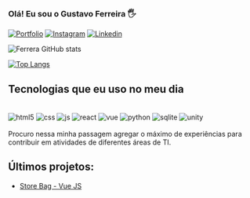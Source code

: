 
### Olá! Eu sou o Gustavo Ferreira 🖐️

[![Portfolio](https://img.shields.io/badge/Portfolio-UP-brightgreen?style=for-the-badge)](https://portfolio-gustavoferrera.vercel.app/)
[![Instagram](https://img.shields.io/badge/Instagram-E4405F?style=for-the-badge&logo=instagram&logoColor=white)](https://instagram.com/guuh_ferrera)
[![Linkedin](	https://img.shields.io/badge/LinkedIn-0077B5?style=for-the-badge&logo=linkedin&logoColor=white)](https://www.linkedin.com/in/gustavo-ferreira-do-nascimento-0916b11a2/)

![Ferrera GitHub stats](https://github-readme-stats.vercel.app/api?username=GustavoFerrera&show_icons=true&theme=dracula)

[![Top Langs](https://github-readme-stats.vercel.app/api/top-langs/?username=GustavoFerrera)](https://github.com/anuraghazra/github-readme-stats)

## Tecnologias que eu uso no meu dia

<div style="display: inline_block"><br/>
<img align="center" alt="html5" src="https://img.shields.io/badge/HTML5-E34F26?style=for-the-badge&logo=html5&logoColor=white"/>
<img align="center" alt="css" src="https://img.shields.io/badge/CSS3-1572B6?style=for-the-badge&logo=css3&logoColor=white"/>
<img align="center" alt="js" src="https://img.shields.io/badge/JavaScript-F7DF1E?style=for-the-badge&logo=javascript&logoColor=black"/>
<img align="center" alt="react" src="https://img.shields.io/badge/React-20232A?style=for-the-badge&logo=react&logoColor=61DAFB"/>
<img align="center" alt="vue" src="https://img.shields.io/badge/Vue.js-35495E?style=for-the-badge&logo=vue.js&logoColor=4FC08D"/>
<img align="center" alt="python" src="https://img.shields.io/badge/Python-14354C?style=for-the-badge&logo=python&logoColor=white"/>
<img align="center" alt="sqlite" src="https://img.shields.io/badge/SQLite-07405E?style=for-the-badge&logo=sqlite&logoColor=white"/>
<img align="center" alt="unity" src="https://img.shields.io/badge/Unity-100000?style=for-the-badge&logo=unity&logoColor=white"/>

</div><br/>
Procuro nessa minha passagem agregar o máximo de experiências para contribuir em atividades de diferentes áreas de TI.

## Últimos projetos:
- [Store Bag - Vue JS](https://store-bag.vercel.app/#/)<br/>
